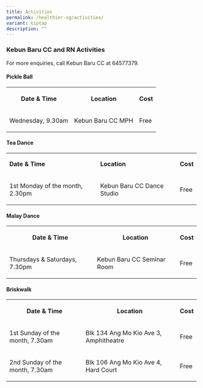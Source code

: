```yaml
---
title: Activities
permalink: /healthier-sg/activities/
variant: tiptap
description: ""
---
```

<h3><strong>Kebun Baru CC and RN Activities</strong></h3><p>For more enquiries, call Kebun Baru CC at 64577379.</p><h4>Pickle Ball</h4><table><tbody><tr><th rowspan="1" colspan="1"><p>Date &amp; Time</p></th><th rowspan="1" colspan="1"><p>Location</p></th><th rowspan="1" colspan="1"><p>Cost</p></th></tr><tr><td rowspan="1" colspan="1"><p>Wednesday, 9.30am</p></td><td rowspan="1" colspan="1"><p>Kebun Baru CC MPH</p></td><td rowspan="1" colspan="1"><p>Free</p></td></tr></tbody></table><h4>Tea Dance</h4><table><tbody><tr><td rowspan="1" colspan="1"><p><strong>Date &amp; Time</strong></p></td><td rowspan="1" colspan="1"><p><strong>Location</strong></p></td><td rowspan="1" colspan="1"><p><strong>Cost</strong></p></td></tr><tr><td rowspan="1" colspan="1"><p>1st Monday of the month, 2.30pm</p></td><td rowspan="1" colspan="1"><p>Kebun Baru CC Dance Studio</p></td><td rowspan="1" colspan="1"><p>Free</p></td></tr></tbody></table><h4>Malay Dance</h4><table><tbody><tr><th rowspan="1" colspan="1"><p>Date &amp; Time</p></th><th rowspan="1" colspan="1"><p>Location</p></th><th rowspan="1" colspan="1"><p>Cost</p></th></tr><tr><td rowspan="1" colspan="1"><p>Thursdays &amp; Saturdays, 7.30pm</p></td><td rowspan="1" colspan="1"><p>Kebun Baru CC Seminar Room</p></td><td rowspan="1" colspan="1"><p>Free</p></td></tr></tbody></table><h4>Briskwalk</h4><table><tbody><tr><th rowspan="1" colspan="1"><p>Date &amp; Time</p></th><th rowspan="1" colspan="1"><p>Location</p></th><th rowspan="1" colspan="1"><p>Cost</p></th></tr><tr><td rowspan="1" colspan="1"><p>1st Sunday of the month, 7.30am</p></td><td rowspan="1" colspan="1"><p>Blk 134 Ang Mo Kio Ave 3, Amphitheatre</p></td><td rowspan="1" colspan="1"><p>Free</p></td></tr><tr><td rowspan="1" colspan="1"><p>2nd Sunday of the month, 7.30am</p></td><td rowspan="1" colspan="1"><p>Blk 106 Ang Mo Kio Ave 4, Hard Court</p></td><td rowspan="1" colspan="1"><p>Free</p></td></tr></tbody></table><h4></h4><p></p>